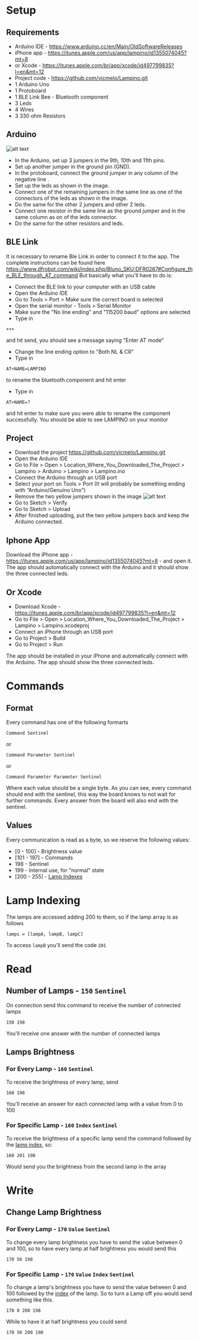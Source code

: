 # Setup
## Requirements
- Arduino IDE - https://www.arduino.cc/en/Main/OldSoftwareReleases
- iPhone app - https://itunes.apple.com/us/app/lampino/id1355074045?mt=8
- or Xcode - https://itunes.apple.com/br/app/xcode/id497799835?l=en&mt=12
- Project code - https://github.com/vicmelo/Lampino.git
- 1 Arduino Uno
- 1 Protoboard
- 1 BLE Link Bee - Bluetooth component
- 3 Leds
- 4 Wires
- 3 330 ohm Resistors

## Arduino
![alt text](https://raw.github.com/vicmelo/Lampino/master/IMG_1826.JPG)
- In the Arduino, set up 3 jumpers in the 9th, 10th and 11th pins.
- Set up another jumper in the ground pin (GND).
- In the protoboard, connect the ground jumper in any column of the negative line .
- Set up the leds as shown in the image.
- Connect one of the remaining jumpers in the same line as one of the connectors of the leds as shown in the image.
- Do the same for the other 2 jumpers and other 2 leds.
- Connect one resistor in the same line as the ground jumper and in the same column as on of the leds connector.
- Do the same for the other resistors and leds.

## BLE Link
It is necessary to rename Ble Link in order to connect it to the app.
The complete instructions can be found here https://www.dfrobot.com/wiki/index.php/Bluno_SKU:DFR0267#Configure_the_BLE_through_AT_command
But basically what you'll have to do is:
- Connect the BLE link to your computer with an USB cable
- Open the Arduino IDE
- Go to Tools > Port > Make sure the correct board is selected
- Open the serial monitor - Tools > Serial Monitor
- Make sure the "No line ending" and "115200 baud" options are selected
- Type in 
```
+++
```
and hit send, you should see a message saying "Enter AT mode"
- Change the line ending option to "Both NL & CR"
- Type in 
```
AT+NAME=LAMPINO
```
to rename the bluetooth component and hit enter
- Type in 
```
AT+NAME=?
```
and hit enter to make sure you were able to rename the component successfully. You should be able to see LAMPINO on your monitor 

## Project
- Download the project https://github.com/vicmelo/Lampino.git
- Open the Arduino IDE
- Go to File > Open > Location_Where_You_Downloaded_The_Project > Lampino > Arduino > Lampino > Lampino.ino
- Connect the Arduino through an USB port
- Select your port on Tools > Port (It will probably be something ending with “Arduino/Genuino Uno") 
- Remove the two yellow jumpers shown in the image
![alt text](https://raw.github.com/vicmelo/Lampino/master/IMG_1825.JPG)
- Go to Sketch > Verify
- Go to Sketch > Upload
- After finished uploading, put the two yellow jumpers back and keep the Arduino connected.

## Iphone App
Download the iPhone app - https://itunes.apple.com/us/app/lampino/id1355074045?mt=8 -
and open it. The app should automatically connect with the Arduino and it should show the three connected leds.

## Or Xcode
- Download Xcode - https://itunes.apple.com/br/app/xcode/id497799835?l=en&mt=12
- Go to File > Open > Location_Where_You_Downloaded_The_Project > Lampino > Lampino.xcodeproj
- Connect an iPhone through an USB port
- Go to Project > Build
- Go to Project > Run

The app should be installed in your iPhone and automatically connect with the Arduino. The app should show the three connected leds.

# Commands
## Format
Every command has one of the following formarts
```
Command Sentinel
```
or
```
Command Parameter Sentinel
```
or
```
Command Parameter Parameter Sentinel
```
Where each value should be a single byte. As you can see, every command should end with the sentinel, this way the board knows to not wait for further commands.
Every answer from the board will also end with the sentinel.

## Values
Every communication is read as a byte, so we reserve the following values:
- [0 - 100] - Brightness value
- [101 - 197] - Commands
- 198 - Sentinel
- 199 - Internal use, for "normal" state
- [200 - 255] - [Lamp Indexes](#LampIndex)

# <a name="LampIndex"></a> Lamp Indexing

The lamps are accessed adding 200 to them, so if the lamp array is as follows
```
lamps = [lampA, lampB, lampC]
```
To access ``lampB`` you'll send the code ``201``

# Read
## Number of Lamps - ``150`` ``Sentinel``
On connection send this command to receive the number of connected lamps
```
150 198
```
You'll receive one answer with the number of connected lamps

## Lamps Brightness
### For Every Lamp - ``160`` ``Sentinel``
To receive the brightness of every lamp, send
```
160 198
```
You'll receive an answer for each connected lamp with a value from 0 to 100

### For Specific Lamp - ``160`` ``Index`` ``Sentinel``
To receive the brightness of a specific lamp send the command followed by the [lamp index](#LampIndex), so:
```
160 201 198
```
Would send you the brightness from the second lamp in the array

# Write
## Change Lamp Brightness
### For Every Lamp - ``170`` ``Value`` ``Sentinel``
To change every lamp brightness you have to send the value between 0 and 100, so to have every lamp at half brightness you would send this
```
170 50 198
```

### For Specific Lamp - ``170`` ``Value`` ``Index`` ``Sentinel``
To change a lamp's brightness you have to send the value between 0 and 100 followed by the [index](#LampIndex) of the lamp. So to turn a Lamp off you would send something like this.
```
170 0 200 198
```
While to have it at half brightness you could send
```
170 50 200 198
```
